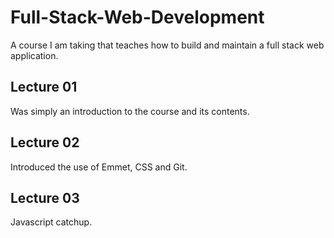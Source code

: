 # Full-Stack-Web-Development
A course I am taking that teaches how to build and maintain a full stack web application.

## Lecture 01
Was simply an introduction to the course and its contents.

## Lecture 02
Introduced the use of Emmet, CSS and Git.

## Lecture 03
Javascript catchup.